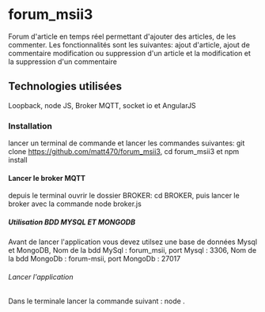 # forum_msii3
Forum d'article en temps réel permettant d'ajouter des articles, de les commenter.
Les fonctionnalités sont les suivantes: ajout d'article, ajout de commentaire modification ou suppression d'un article et la modification et la suppression d'un commentaire

 ## Technologies utilisées
 Loopback, node JS, Broker MQTT, socket io et AngularJS
 
 ### Installation
 lancer un terminal de commande et lancer les commandes suivantes:
 git clone https://github.com/matt470/forum_msii3, cd forum_msii3 et npm install

 #### Lancer le broker MQTT
 depuis le terminal ouvrir le dossier BROKER: cd BROKER,
 puis lancer le broker avec la commande node broker.js
 
 ##### Utilisation BDD MYSQL ET MONGODB
 Avant de lancer l'application vous devez utilsez une base de données Mysql et MongoDB,
 Nom de la bdd MySql : forum_msii,
 port Mysql : 3306,
 Nom de la bdd MongoDb : forum-msii,
 port MongoDb : 27017
 
 ###### Lancer l'application 
 Dans le terminale lancer la commande suivant : node .
 
 
 
 
 

